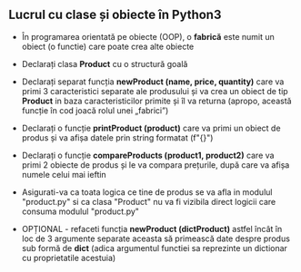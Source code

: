 ## Lucrul cu clase și obiecte în Python3

* În programarea orientată pe obiecte (OOP), o **fabrică** este numit un obiect (o functie) care poate crea alte obiecte


* Declarați clasa **Product** cu o structură goală
* Declarați separat funcția **newProduct (name, price, quantity)** care va primi 3 caracteristici separate ale produsului și va crea un obiect de tip **Product** in baza caracteristicilor primite și îl va returna (apropo, această funcție în cod joacă rolul unei „fabrici”)
* Declarați o funcție **printProduct (product)** care va primi un obiect de produs și va afișa datele prin string formatat (f"{}")
* Declarați o funcție **compareProducts (product1, product2)** care va primi 2 obiecte de produs și le va compara prețurile, după care va afișa numele celui mai ieftin
* Asigurati-va ca toata logica ce tine de produs se va afla in modulul "product.py" si ca clasa "Product" nu va fi vizibila direct logicii care consuma modulul "product.py"
* OPȚIONAL - refaceti funcția **newProduct (dictProduct)** astfel încât în loc de 3 argumente separate aceasta să primească date despre produs sub formă de **dict** (adica argumentul functiei sa reprezinte un dictionar cu proprietatile acestuia)
